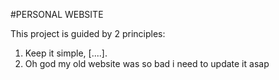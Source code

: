 #PERSONAL WEBSITE

This project is guided by 2 principles:

1. Keep it simple, [....].
2. Oh god my old website was so bad i need to update it asap

